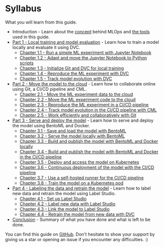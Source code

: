 # Syllabus

What you will learn from this guide.

- Introduction - Learn about the [concept](./concept.md) behind MLOps and
  [the tools](./tools.md) used in this guide.
- [Part 1 - Local training and model evaluation](./part-1-local-training-and-model-evaluation/introduction.md) -
  Learn how to train a model locally and evaluate it using DVC.
    - [Chapter 1.1 - Run a simple ML experiment with Jupyter Notebook](./part-1-local-training-and-model-evaluation/chapter-11-run-a-simple-ml-experiment-with-jupyter-notebook.md)
    - [Chapter 1.2 - Adapt and move the Jupyter Notebook to Python scripts](./part-1-local-training-and-model-evaluation/chapter-12-adapt-and-move-the-jupyter-notebook-to-python-scripts.md)
    - [Chapter 1.3 - Initialize Git and DVC for local training](./part-1-local-training-and-model-evaluation/chapter-13-initialize-git-and-dvc-for-local-training.md)
    - [Chapter 1.4 - Reproduce the ML experiment with DVC](./part-1-local-training-and-model-evaluation/chapter-14-reproduce-the-ml-experiment-with-dvc.md)
    - [Chapter 1.5 - Track model evolution with DVC](./part-1-local-training-and-model-evaluation/chapter-15-track-model-evolution-with-dvc.md)
- [Part 2 - Move the model to the cloud](./part-2-move-the-model-to-the-cloud/introduction.md) -
  Learn how to collaborate online using Git, a CI/CD pipeline and CML.
    - [Chapter 2.1 - Move the ML experiment data to the cloud](./part-2-move-the-model-to-the-cloud/chapter-21-move-the-ml-experiment-code-to-the-cloud.md)
    - [Chapter 2.2 - Move the ML experiment code to the cloud](./part-2-move-the-model-to-the-cloud/chapter-22-move-the-ml-experiment-data-to-the-cloud.md)
    - [Chapter 2.3 - Reproduce the ML experiment in a CI/CD pipeline](./part-2-move-the-model-to-the-cloud/chapter-23-reproduce-the-ml-experiment-in-a-cicd-pipeline.md)
    - [Chapter 2.4 - Track model evolution in the CI/CD pipeline with CML](./part-2-move-the-model-to-the-cloud/chapter-24-track-model-evolution-in-the-cicd-pipeline-with-cml.md)
    - [Chapter 2.5 - Work efficiently and collaboratively with Git](./part-2-move-the-model-to-the-cloud/chapter-25-work-efficiently-and-collaboratively-with-git.md)
- [Part 3 - Serve and deploy the model](./part-3-serve-and-deploy-the-model/introduction.md) -
  Learn how to serve and deploy the model using BentoML and Docker.
    - [Chapter 3.1 - Save and load the model with BentoML](./part-3-serve-and-deploy-the-model/chapter-31-save-and-load-the-model-with-bentoml.md)
    - [Chapter 3.2 - Serve the model locally with BentoML](./part-3-serve-and-deploy-the-model/chapter-32-serve-the-model-locally-with-bentoml.md)
    - [Chapter 3.3 - Build and publish the model with BentoML and Docker locally](./part-3-serve-and-deploy-the-model/chapter-33-build-and-publish-the-model-with-bentoml-and-docker-locally.md)
    - [Chapter 3.4 - Build and publish the model with BentoML and Docker in the CI/CD pipeline](./part-3-serve-and-deploy-the-model/chapter-34-build-and-publish-the-model-with-bentoml-and-docker-with-the-cicd-pipeline.md)
    - [Chapter 3.5 - Deploy and access the model on Kubernetes](./part-3-serve-and-deploy-the-model/chapter-35-deploy-and-access-the-model-on-kubernetes.md)
    - [Chapter 3.6 - Continuous deployment of the model with the CI/CD pipeline](./part-3-serve-and-deploy-the-model/chapter-36-continuous-deployment-of-the-model-with-the-cicd-pipeline.md)
    - [Chapter 3.7 - Use a self-hosted runner for the CI/CD pipeline](./part-3-serve-and-deploy-the-model/chapter-37-use-a-self-hosted-runner-for-the-cicd-pipeline.md)
    - [Chapter 3.8 - Train the model on a Kubernetes pod](./part-3-serve-and-deploy-the-model/chapter-38-train-the-model-on-a-kubernetes-pod.md)
- [Part 4 - Labeling the data and retrain the model](./part-4-labeling-the-data-and-retrain/introduction.md) -
  Learn how to label new data and retrain the model using Label Studio.
    - [Chapter 4.1 - Set up Label Studio](./part-4-labeling-the-data-and-retrain/chapter-41-set-up-label-studio.md)
    - [Chapter 4.2 - Label new data with Label Studio](./part-4-labeling-the-data-and-retrain/chapter-42-label-new-data-with-label-studio.md)
    - [Chapter 4.3 - Link the model to Label Studio](./part-4-labeling-the-data-and-retrain/chapter-43-link-the-model-to-label-studio.md)
    - [Chapter 4.4 - Retrain the model from new data with DVC](./part-4-labeling-the-data-and-retrain/chapter-44-retrain-the-model-from-new-data-with-dvc.md)
- [Conclusion](./conclusion.md) - Summary of what you have done and what is left
  to be done.

You can find this guide on
[GitHub](https://github.com/swiss-ai-center/a-guide-to-mlops). Don't hesitate to
show your support by giving us a star or opening an issue if you encounter any
difficulties. :)
